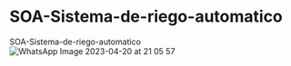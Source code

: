 # SOA-Sistema-de-riego-automatico
SOA-Sistema-de-riego-automatico
![WhatsApp Image 2023-04-20 at 21 05 57](https://user-images.githubusercontent.com/17636012/233512095-b21a20d7-f87a-4253-a9a4-ec5de8a5bd4a.jpeg)
